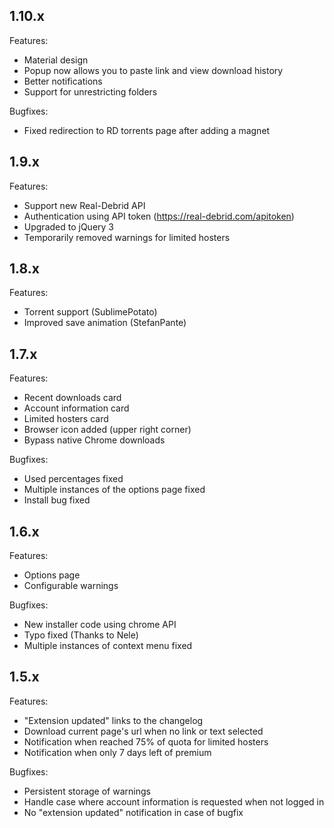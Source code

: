 ## 1.10.x

Features:

 - Material design
 - Popup now allows you to paste link and view download history
 - Better notifications
 - Support for unrestricting folders

Bugfixes:

 - Fixed redirection to RD torrents page after adding a magnet

## 1.9.x

Features:

 - Support new Real-Debrid API
 - Authentication using API token (https://real-debrid.com/apitoken)
 - Upgraded to jQuery 3
 - Temporarily removed warnings for limited hosters

## 1.8.x

Features:

 - Torrent support (SublimePotato)
 - Improved save animation (StefanPante)

## 1.7.x

Features:

 - Recent downloads card
 - Account information card
 - Limited hosters card
 - Browser icon added (upper right corner)
 - Bypass native Chrome downloads

Bugfixes:

 - Used percentages fixed
 - Multiple instances of the options page fixed
 - Install bug fixed

## 1.6.x

Features:

 - Options page
 - Configurable warnings

Bugfixes:

 - New installer code using chrome API
 - Typo fixed (Thanks to Nele)
 - Multiple instances of context menu fixed

## 1.5.x

Features:

 - "Extension updated" links to the changelog
 - Download current page's url when no link or text selected
 - Notification when reached 75% of quota for limited hosters
 - Notification when only 7 days left of premium

Bugfixes:

 - Persistent storage of warnings
 - Handle case where account information is requested when not logged in
 - No "extension updated" notification in case of bugfix
